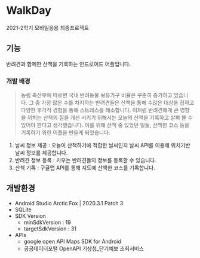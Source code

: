 # WalkDay
2021-2학기 모바일응용 최종프로젝트

## 기능
반려견과 함께한 산책을 기록하는 안드로이드 어플입니다.
### 개발 배경 
> 농림 축산부에 따르면 국내 반려동물 보유가구 비율은 꾸준히 증가하고 있습니다. 그 중 가장 많은 수를 차지하는 반려견들은 산책을 통해 수많은 대상을 접하고 다양한 후각적 경험을 통해 스트레스를 해소합니다. 이처럼 반려견에게 큰 영향을 끼치는 산책의 질을 개선 시키기 위해서는 오늘의 산책을 기록하고 살펴 볼 수 있어야 한다고 생각했습니다. 이를 위해 산책 중 있었던 일들, 산책한 코스 등을 기록하기 위한 어플을 만들게 되었습니다.
1. 날씨 정보 제공 : 오늘이 산책하기에 적합한 날씨인지 날씨 API를 이용해 위치기반 날씨 정보를 제공합니다.
2. 반려견 정보 등록 : 키우는 반려견들의 정보를 등록할 수 있습니다.
3. 산책 기록 : 구글맵 API를 통해 지도에 산책한 코스를 기록합니다.

## 개발환경
- Android Studio Arctic Fox | 2020.3.1 Patch 3
- SQLite
- SDK Version
  - minSdkVersion : 19
  - targetSdkVersion : 31
- APIs
  - google open API Maps SDK for Android 
  - 공공데이터포털 OpenAPI 기상청_단기예보 조회서비스 
